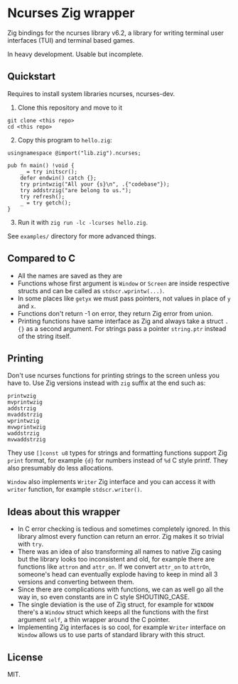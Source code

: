 # Ncurses Zig wrapper

Zig bindings for the ncurses library v6.2, a library for writing terminal
user interfaces (TUI) and terminal based games.

In heavy development. Usable but incomplete.

## Quickstart

Requires to install system libraries ncurses, ncurses-dev.

1. Clone this repository and move to it
```
git clone <this repo>
cd <this repo>
```
2. Copy this program to `hello.zig`:
```zig
usingnamespace @import("lib.zig").ncurses;

pub fn main() !void {
    _ = try initscr();
    defer endwin() catch {};
    try printwzig("All your {s}\n", .{"codebase"});
    try addstrzig("are belong to us.");
    try refresh();
    _ = try getch();
}
```
3. Run it with `zig run -lc -lcurses hello.zig`.

See `examples/` directory for more advanced things.

## Compared to C

- All the names are saved as they are
- Functions whose first argument is `Window` or `Screen` are inside respective
  structs and can be called as `stdscr.wprintw(...)`.
- In some places like `getyx` we must pass pointers, not values in place of `y` and `x`.
- Functions don't return -1 on error, they return Zig error from union.
- Printing functions have same interface as Zig and always take a struct `.{}` as
  a second argument. For strings pass a pointer `string.ptr` instead of the string itself.

## Printing

Don't use ncurses functions for printing strings to the screen unless you have to.
Use Zig versions instead with `zig` suffix at the end such as:
```
printwzig
mvprintwzig
addstrzig
mvaddstrzig
wprintwzig
mvwprintwzig
waddstrzig
mvwaddstrzig
```

They use `[]const u8` types for strings and formatting functions support Zig
`print` format, for example `{d}` for numbers instead of `%d` C style printf.
They also presumably do less allocations.

`Window` also implements `Writer` Zig interface and you can access it with
`writer` function, for example `stdscr.writer()`.

## Ideas about this wrapper

- In C error checking is tedious and sometimes completely ignored. In this
  library almost every function can return an error. Zig makes it so trivial
  with `try`.
- There was an idea of also transforming all names to native Zig casing but
  the library looks too inconsistent and old, for example there are functions
  like `attron` and `attr_on`. If we convert `attr_on` to `attrOn`, someone's
  head can eventually explode having to keep in mind all 3 versions and
  converting between them.
- Since there are complications with functions, we can as well go all the way
  in, so even constants are in C style SHOUTING_CASE.
- The single deviation is the use of Zig struct, for example for `WINDOW`
  there's a `Window` struct which keeps all the functions with the first
  argument `self`, a thin wrapper around the C pointer.
- Implementing Zig interfaces is so cool, for example `Writer` interface on
  `Window` allows us to use parts of standard library with this struct.

## License

MIT.
